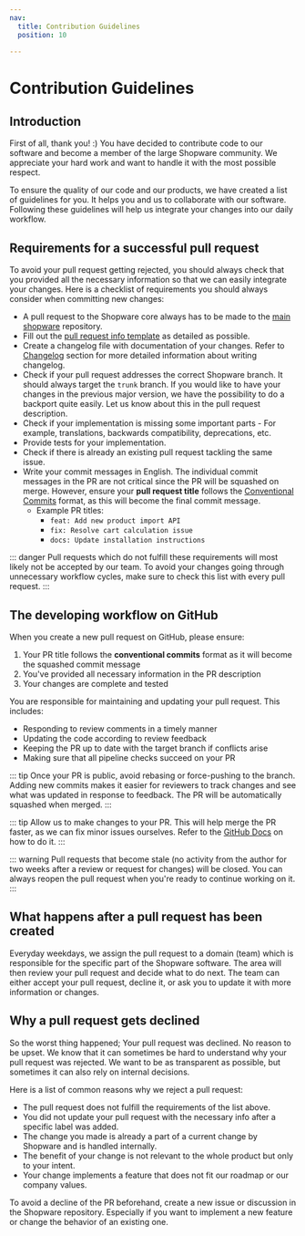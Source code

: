 ```yaml
---
nav:
  title: Contribution Guidelines
  position: 10

---
```


# Contribution Guidelines

## Introduction

First of all, thank you! :)
You have decided to contribute code to our software and become a member of the large Shopware community.
We appreciate your hard work and want to handle it with the most possible respect.

To ensure the quality of our code and our products, we have created a list of guidelines for you.
It helps you and us to collaborate with our software.
Following these guidelines will help us integrate your changes into our daily workflow.

## Requirements for a successful pull request

To avoid your pull request getting rejected, you should always check that you provided all the necessary information so that we can easily integrate your changes.
Here is a checklist of requirements you should always consider when committing new changes:

* A pull request to the Shopware core always has to be made to the [main shopware](https://github.com/shopware/shopware) repository.
* Fill out the [pull request info template](https://github.com/shopware/shopware/blob/trunk/.github/PULL_REQUEST_TEMPLATE.md) as detailed as possible.
* Create a changelog file with documentation of your changes.
  Refer to [Changelog](https://github.com/shopware/shopware/blob/master/adr/2020-08-03-implement-new-changelog.md) section for more detailed information about writing changelog.
* Check if your pull request addresses the correct Shopware branch.
  It should always target the `trunk` branch.
  If you would like to have your changes in the previous major version, we have the possibility to do a backport quite easily.
  Let us know about this in the pull request description.
* Check if your implementation is missing some important parts - For example, translations, backwards compatibility, deprecations, etc.
* Provide tests for your implementation.
* Check if there is already an existing pull request tackling the same issue.
* Write your commit messages in English. The individual commit messages in the PR are not critical since the PR will be squashed on merge.
  However, ensure your **pull request title** follows the [Conventional Commits](https://www.conventionalcommits.org/) format, as this will become the final commit message.
  * Example PR titles:
    * `feat: Add new product import API`
    * `fix: Resolve cart calculation issue`
    * `docs: Update installation instructions`

::: danger
Pull requests which do not fulfill these requirements will most likely not be accepted by our team.
To avoid your changes going through unnecessary workflow cycles, make sure to check this list with every pull request.
:::

## The developing workflow on GitHub

When you create a new pull request on GitHub, please ensure:

1. Your PR title follows the **conventional commits** format as it will become the squashed commit message
2. You've provided all necessary information in the PR description
3. Your changes are complete and tested

You are responsible for maintaining and updating your pull request. This includes:

* Responding to review comments in a timely manner
* Updating the code according to review feedback
* Keeping the PR up to date with the target branch if conflicts arise
* Making sure that all pipeline checks succeed on your PR

::: tip
Once your PR is public, avoid rebasing or force-pushing to the branch.
Adding new commits makes it easier for reviewers to track changes and see what was updated in response to feedback.
The PR will be automatically squashed when merged.
:::

::: tip
Allow us to make changes to your PR.
This will help merge the PR faster, as we can fix minor issues ourselves.
Refer to the [GitHub Docs](https://docs.github.com/en/pull-requests/collaborating-with-pull-requests/working-with-forks/allowing-changes-to-a-pull-request-branch-created-from-a-fork) on how to do it.
:::

::: warning
Pull requests that become stale (no activity from the author for two weeks after a review or request for changes) will be closed.
You can always reopen the pull request when you're ready to continue working on it.
:::

## What happens after a pull request has been created

Everyday weekdays, we assign the pull request to a domain (team) which is responsible for the specific part of the Shopware software.
The area will then review your pull request and decide what to do next.
The team can either accept your pull request, decline it, or ask you to update it with more information or changes.

## Why a pull request gets declined

So the worst thing happened; Your pull request was declined.
No reason to be upset.
We know that it can sometimes be hard to understand why your pull request was rejected.
We want to be as transparent as possible, but sometimes it can also rely on internal decisions.

Here is a list of common reasons why we reject a pull request:

* The pull request does not fulfill the requirements of the list above.
* You did not update your pull request with the necessary info after a specific label was added.
* The change you made is already a part of a current change by Shopware and is handled internally.
* The benefit of your change is not relevant to the whole product but only to your intent.
* Your change implements a feature that does not fit our roadmap or our company values.

To avoid a decline of the PR beforehand, create a new issue or discussion in the Shopware repository.
Especially if you want to implement a new feature or change the behavior of an existing one.
